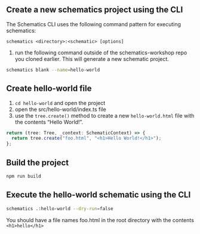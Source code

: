 ## Create a new schematics project using the CLI

The Schematics CLI uses the following command pattern for executing schematics:

`schematics <directory>:<schematic> [options]`

1. run the following command outside of the schematics-workshop repo you cloned earlier. This will generate a new schematic project.

```bash
schematics blank --name=hello-world
```

## Create hello-world file

1. `cd hello-world` and open the project
2. open the src/hello-world/index.ts file
3. use the `tree.create()` method to create a new `hello-world.html` file with the contents “Hello World!”.

```ts
return (tree: Tree, _context: SchematicContext) => {
  return tree.create("foo.html", "<h1>Hello World!</h1>");
};
```

## Build the project

```bash
npm run build
```

## Execute the hello-world schematic using the CLI

```bash
schematics .:hello-world --dry-run=false
```

You should have a file names foo.html in the root directory with the contents `<h1>hello</h1>`
